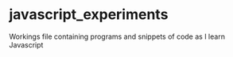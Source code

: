 # javascript_experiments

Workings file containing programs and snippets of code as I learn Javascript
